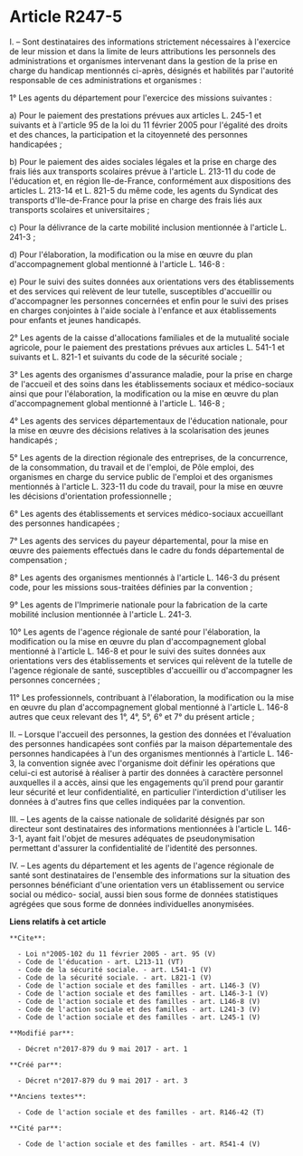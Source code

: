 # Article R247-5

I. – Sont destinataires des informations strictement nécessaires à l'exercice de leur mission et dans la limite de leurs
attributions les personnels des administrations et organismes intervenant dans la gestion de la prise en charge du handicap
mentionnés ci-après, désignés et habilités par l'autorité responsable de ces administrations et organismes : 

1° Les agents du département pour l'exercice des missions suivantes : 

a) Pour le paiement des prestations prévues aux articles L. 245-1 et suivants et à l'article 95 de la loi du 11 février 2005
pour l'égalité des droits et des chances, la participation et la citoyenneté des personnes handicapées ; 

b) Pour le paiement des aides sociales légales et la prise en charge des frais liés aux transports scolaires prévue à
l'article L. 213-11 du code de l'éducation et, en région Ile-de-France, conformément aux dispositions des articles L. 213-14
et L. 821-5 du même code, les agents du Syndicat des transports d'Ile-de-France pour la prise en charge des frais liés aux
transports scolaires et universitaires ; 

c) Pour la délivrance de la carte mobilité inclusion mentionnée à l'article L. 241-3 ; 

d) Pour l'élaboration, la modification ou la mise en œuvre du plan d'accompagnement global mentionné à l'article L. 146-8 : 

e) Pour le suivi des suites données aux orientations vers des établissements et des services qui relèvent de leur tutelle,
susceptibles d'accueillir ou d'accompagner les personnes concernées et enfin pour le suivi des prises en charges conjointes à
l'aide sociale à l'enfance et aux établissements pour enfants et jeunes handicapés. 

2° Les agents de la caisse d'allocations familiales et de la mutualité sociale agricole, pour le paiement des prestations
prévues aux articles L. 541-1 et suivants et L. 821-1 et suivants du code de la sécurité sociale ; 

3° Les agents des organismes d'assurance maladie, pour la prise en charge de l'accueil et des soins dans les établissements
sociaux et médico-sociaux ainsi que pour l'élaboration, la modification ou la mise en œuvre du plan d'accompagnement global
mentionné à l'article L. 146-8 ; 

4° Les agents des services départementaux de l'éducation nationale, pour la mise en œuvre des décisions relatives à la
scolarisation des jeunes handicapés ; 

5° Les agents de la direction régionale des entreprises, de la concurrence, de la consommation, du travail et de l'emploi, de
Pôle emploi, des organismes en charge du service public de l'emploi et des organismes mentionnés à l'article L. 323-11 du
code du travail, pour la mise en œuvre les décisions d'orientation professionnelle ; 

6° Les agents des établissements et services médico-sociaux accueillant des personnes handicapées ; 

7° Les agents des services du payeur départemental, pour la mise en œuvre des paiements effectués dans le cadre du fonds
départemental de compensation ; 

8° Les agents des organismes mentionnés à l'article L. 146-3 du présent code, pour les missions sous-traitées définies par la
convention ; 

9° Les agents de l'Imprimerie nationale pour la fabrication de la carte mobilité inclusion mentionnée à l'article L. 241-3.

10° Les agents de l'agence régionale de santé pour l'élaboration, la modification ou la mise en œuvre du plan
d'accompagnement global mentionné à l'article L. 146-8 et pour le suivi des suites données aux orientations vers des
établissements et services qui relèvent de la tutelle de l'agence régionale de santé, susceptibles d'accueillir ou
d'accompagner les personnes concernées ; 

11° Les professionnels, contribuant à l'élaboration, la modification ou la mise en œuvre du plan d'accompagnement global
mentionné à l'article L. 146-8 autres que ceux relevant des 1°, 4°, 5°, 6° et 7° du présent article ; 

II. – Lorsque l'accueil des personnes, la gestion des données et l'évaluation des personnes handicapées sont confiés par la
maison départementale des personnes handicapées à l'un des organismes mentionnés à l'article L. 146-3, la convention signée
avec l'organisme doit définir les opérations que celui-ci est autorisé à réaliser à partir des données à caractère personnel
auxquelles il a accès, ainsi que les engagements qu'il prend pour garantir leur sécurité et leur confidentialité, en
particulier l'interdiction d'utiliser les données à d'autres fins que celles indiquées par la convention. 

III. – Les agents de la caisse nationale de solidarité désignés par son directeur sont destinataires des informations
mentionnées à l'article L. 146-3-1, ayant fait l'objet de mesures adéquates de pseudonymisation permettant d'assurer la
confidentialité de l'identité des personnes. 

IV. – Les agents du département et les agents de l'agence régionale de santé sont destinataires de l'ensemble des
informations sur la situation des personnes bénéficiant d'une orientation vers un établissement ou service social ou médico-
social, aussi bien sous forme de données statistiques agrégées que sous forme de données individuelles anonymisées.

**Liens relatifs à cet article**

	**Cite**:

	  - Loi n°2005-102 du 11 février 2005 - art. 95 (V)
	  - Code de l'éducation - art. L213-11 (VT)
	  - Code de la sécurité sociale. - art. L541-1 (V)
	  - Code de la sécurité sociale. - art. L821-1 (V)
	  - Code de l'action sociale et des familles - art. L146-3 (V)
	  - Code de l'action sociale et des familles - art. L146-3-1 (V)
	  - Code de l'action sociale et des familles - art. L146-8 (V)
	  - Code de l'action sociale et des familles - art. L241-3 (V)
	  - Code de l'action sociale et des familles - art. L245-1 (V)

	**Modifié par**:

	  - Décret n°2017-879 du 9 mai 2017 - art. 1

	**Créé par**:

	  - Décret n°2017-879 du 9 mai 2017 - art. 3

	**Anciens textes**:

	  - Code de l'action sociale et des familles - art. R146-42 (T)

	**Cité par**:

	  - Code de l'action sociale et des familles - art. R541-4 (V)

